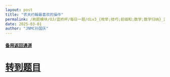 ```yaml
---
layout: post
title: "农夫约翰最喜欢的操作"
permalink: /刷题模块/OJ/蓝桥杯/每日一题/div3_{枚举;技巧;前缀和;数学;数学归纳}_蓝桥杯_农夫约翰最喜欢的操作.md/
date: 2025-03-01
author: "JNMC孙国庆"
---
```


#### [备用返回通道](../../README.md)
# [转到题目](https://www.acwing.com/problem/content/6134/)